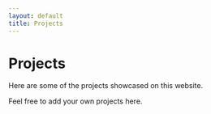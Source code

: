 ```yaml
---
layout: default
title: Projects
---
```


# Projects

Here are some of the projects showcased on this website.

Feel free to add your own projects here.
